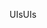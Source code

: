 <span data-ttu-id="ad5d8-101">UIs</span><span class="sxs-lookup"><span data-stu-id="ad5d8-101">UIs</span></span>